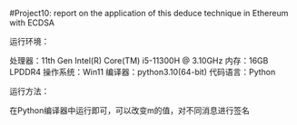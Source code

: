 #Project10: report on the application of this deduce technique in Ethereum with ECDSA

运行环境：

处理器：11th Gen Intel(R) Core(TM) i5-11300H @ 3.10GHz
内存：16GB LPDDR4
操作系统：Win11
编译器：python3.10(64-bit)
代码语言：Python

运行方法：

在Python编译器中运行即可，可以改变m的值，对不同消息进行签名
